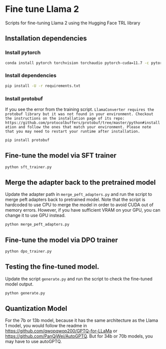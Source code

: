# Fine tune Llama 2 

Scripts for fine-tuning Llama 2 using the Hugging Face TRL library

## Installation dependencies 

### Install pytorch

```sh
conda install pytorch torchvision torchaudio pytorch-cuda=11.7 -c pytorch -c nvidia
```

### Install dependencies
```sh
pip install -U -r requirements.txt
```
### Install protobuf 

If you see the error from the training script. `LlamaConverter requires the protobuf library but it was not found in your environment. Checkout the instructions on the
installation page of its repo: https://github.com/protocolbuffers/protobuf/tree/master/python#installation and follow the ones
that match your environment. Please note that you may need to restart your runtime after installation.`
```sh
pip install protobuf
```

## Fine-tune the model via SFT trainer

```sh
python sft_trainer.py 
```

## Merge the adapter back to the pretrained model

Update the adapter path in `merge_peft_adapters.py` and run the script to merge peft adapters back to pretrained model.
Note that the script is hardcoded to use CPU to merge the model in order to avoid CUDA out of memory errors. However, if you have sufficient VRAM on your GPU, you can change it to use GPU instead.
```sh
python merge_peft_adapters.py
```

##  Fine-tune the model via DPO trainer

```sh
python dpo_trainer.py 
```

## Testing the fine-tuned model.
Update the script `generate.py` and run the script to check the fine-tuned model output.
```sh
python generate.py
```

## Quantization Model
For the 7b or 13b model, because it has the same architecture as the Llama 1 model, you would follow the readme in https://github.com/qwopqwop200/GPTQ-for-LLaMa or https://github.com/PanQiWei/AutoGPTQ. But for 34b or 70b models, you may have to use autoGPTQ.

